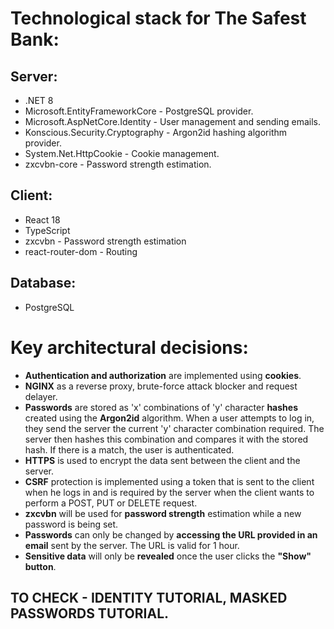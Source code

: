 # Technological stack for The Safest Bank:

## Server:
- .NET 8
- Microsoft.EntityFrameworkCore - PostgreSQL provider.
- Microsoft.AspNetCore.Identity - User management and sending emails.
- Konscious.Security.Cryptography - Argon2id hashing algorithm provider.
- System.Net.HttpCookie - Cookie management.
- zxcvbn-core - Password strength estimation.

## Client:
- React 18
- TypeScript
- zxcvbn - Password strength estimation
- react-router-dom - Routing

## Database:
- PostgreSQL

# Key architectural decisions:
- **Authentication and authorization** are implemented using **cookies**.
- **NGINX** as a reverse proxy, brute-force attack blocker and request delayer.
- **Passwords** are stored as 'x' combinations of 'y' character **hashes** created using the **Argon2id** algorithm. When a user attempts to log in, they send the server the current 'y' character combination required. The server then hashes this combination and compares it with the stored hash. If there is a match, the user is authenticated.
- **HTTPS** is used to encrypt the data sent between the client and the server.
- **CSRF** protection is implemented using a token that is sent to the client when he logs in and is required by the server when the client wants to perform a POST, PUT or DELETE request.
- **zxcvbn** will be used for **password strength** estimation while a new password is being set.
- **Passwords** can only be changed by **accessing the URL provided in an email** sent by the server. The URL is valid for 1 hour.
- **Sensitive data** will only be **revealed** once the user clicks the **"Show" button**.


## TO CHECK - IDENTITY TUTORIAL, MASKED PASSWORDS TUTORIAL.